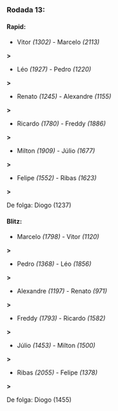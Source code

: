 ### Rodada 13:

#### Rapid:

* Vitor *(1302)*     -     Marcelo *(2113)*

 **>** 
* Léo *(1927)*     -     Pedro *(1220)*

 **>** 
* Renato *(1245)*     -     Alexandre *(1155)*

 **>** 
* Ricardo *(1780)*     -     Freddy *(1886)*

 **>** 
* Milton *(1909)*     -     Júlio *(1677)*

 **>** 
* Felipe *(1552)*     -     Ribas *(1623)*

 **>** 

De folga: Diogo (1237)

#### Blitz:

* Marcelo *(1798)*     -     Vitor *(1120)*

 **>** 
* Pedro *(1368)*     -     Léo *(1856)*

 **>** 
* Alexandre *(1197)*     -     Renato *(971)*

 **>** 
* Freddy *(1793)*     -     Ricardo *(1582)*

 **>** 
* Júlio *(1453)*     -     Milton *(1500)*

 **>** 
* Ribas *(2055)*     -     Felipe *(1378)*

 **>** 

De folga: Diogo (1455)

